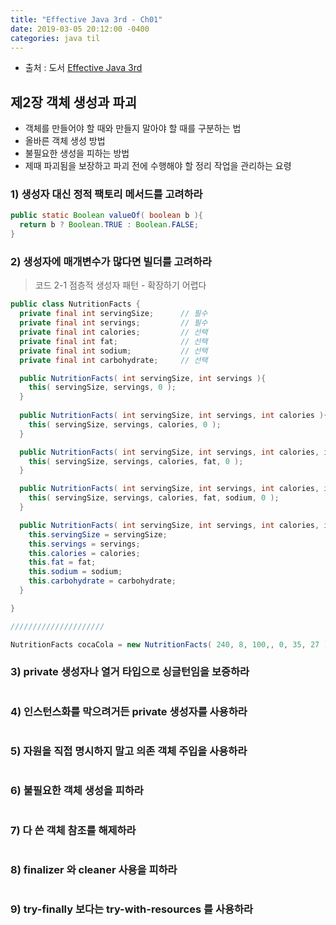 ```yaml
---
title: "Effective Java 3rd - Ch01"
date: 2019-03-05 20:12:00 -0400
categories: java til
---
```


* 출처 : 도서 [Effective Java 3rd](http://www.yes24.com/Product/Goods/65551284)

## 제2장 객체 생성과 파괴

- 객체를 만들어야 할 때와 만들지 말아야 할 때를 구분하는 법
- 올바른 객체 생성 방법
- 불필요한 생성을 피하는 방법
- 제때 파괴됨을 보장하고 파괴 전에 수행해야 할 정리 작업을 관리하는 요령


### 1) 생성자 대신 정적 팩토리 메서드를 고려하라

```java
public static Boolean valueOf( boolean b ){
  return b ? Boolean.TRUE : Boolean.FALSE;
}
```

### 2) 생성자에 매개변수가 많다면 빌더를 고려하라

> 코드 2-1 점층적 생성자 패턴 - 확장하기 어렵다
```java
public class NutritionFacts {
  private final int servingSize;      // 필수
  private final int servings;         // 필수
  private final int calories;         // 선택
  private final int fat;              // 선택
  private final int sodium;           // 선택
  private final int carbohydrate;     // 선택

  public NutritionFacts( int servingSize, int servings ){
    this( servingSize, servings, 0 );
  }
  
  public NutritionFacts( int servingSize, int servings, int calories ){
    this( servingSize, servings, calories, 0 );
  }

  public NutritionFacts( int servingSize, int servings, int calories, int fat ){
    this( servingSize, servings, calories, fat, 0 );
  }

  public NutritionFacts( int servingSize, int servings, int calories, int fat, int sodium ){
    this( servingSize, servings, calories, fat, sodium, 0 );
  }

  public NutritionFacts( int servingSize, int servings, int calories, int fat, int sodium, int carbohydrate ){
    this.servingSize = servingSize;
    this.servings = servings;
    this.calories = calories;
    this.fat = fat;
    this.sodium = sodium; 
    this.carbohydrate = carbohydrate;
  }

}

/////////////////////

NutritionFacts cocaCola = new NutritionFacts( 240, 8, 100,, 0, 35, 27 );

```

### 3) private 생성자나 열거 타입으로 싱글턴임을 보증하라

```java
```

### 4) 인스턴스화를 막으려거든 private 생성자를 사용하라

```java
```

### 5) 자원을 직접 명시하지 말고 의존 객체 주입을 사용하라

```java
```

### 6) 불필요한 객체 생성을 피하라

```java
```

### 7) 다 쓴 객체 참조를 해제하라

```java
```

### 8) finalizer 와 cleaner 사용을 피하라

```java
```

### 9) try-finally 보다는 try-with-resources 를 사용하라

```java
```

